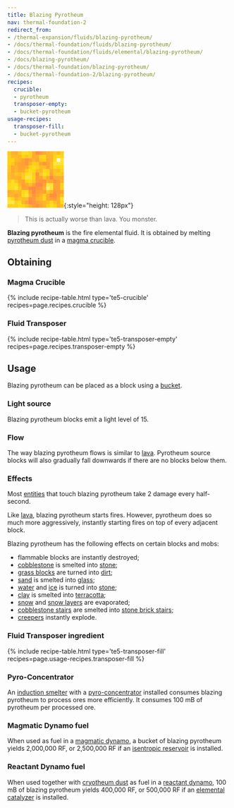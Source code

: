 ```yaml
---
title: Blazing Pyrotheum
nav: thermal-foundation-2
redirect_from:
- /thermal-expansion/fluids/blazing-pyrotheum/
- /docs/thermal-foundation/fluids/blazing-pyrotheum/
- /docs/thermal-foundation/fluids/elemental/blazing-pyrotheum/
- /docs/blazing-pyrotheum/
- /docs/thermal-foundation/blazing-pyrotheum/
- /docs/thermal-foundation-2/blazing-pyrotheum/
recipes:
  crucible:
  - pyrotheum
  transposer-empty:
  - bucket-pyrotheum
usage-recipes:
  transposer-fill:
  - bucket-pyrotheum
---
```


![Blazing pyrotheum](/assets/images/thermal-foundation-2/blazing-pyrotheum.gif){:style="height: 128px"}

> This is actually worse than lava. You monster.


**Blazing pyrotheum** is the fire elemental fluid. It is obtained by melting
[pyrotheum dust](/docs/1.12/thermal-foundation-2/pyrotheum-dust/) in a [magma
crucible](/docs/1.12/thermal-expansion-5/magma-crucible/).


Obtaining
---------

### Magma Crucible
{% include recipe-table.html type='te5-crucible' recipes=page.recipes.crucible %}

### Fluid Transposer
{% include recipe-table.html type='te5-transposer-empty' recipes=page.recipes.transposer-empty %}


Usage
-----

Blazing pyrotheum can be placed as a block using a
[bucket](https://minecraft.gamepedia.com/Bucket).

### Light source
Blazing pyrotheum blocks emit a light level of 15.

### Flow
The way blazing pyrotheum flows is similar to
[lava](https://minecraft.gamepedia.com/Lava). Pyrotheum source blocks will also
gradually fall downwards if there are no blocks below them.

### Effects
Most [entities](https://minecraft.gamepedia.com/Entity) that touch blazing
pyrotheum take 2 damage every half-second.

Like [lava](https://minecraft.gamepedia.com/Lava), blazing pyrotheum starts
fires. However, pyrotheum does so much more aggressively, instantly starting
fires on top of every adjacent block.

Blazing pyrotheum has the following effects on certain blocks and mobs:

* flammable blocks are instantly destroyed;
* [cobblestone](https://minecraft.gamepedia.com/Cobblestone) is smelted into
  [stone](https://minecraft.gamepedia.com/Stone);
* [grass blocks](https://minecraft.gamepedia.com/Grass_Block) are turned into
  [dirt](https://minecraft.gamepedia.com/Dirt);
* [sand](https://minecraft.gamepedia.com/Sand) is smelted into
  [glass](https://minecraft.gamepedia.com/Glass);
* [water](https://minecraft.gamepedia.com/Water) and
  [ice](https://minecraft.gamepedia.com/Ice) is turned into
  [stone](https://minecraft.gamepedia.com/Stone);
* [clay](https://minecraft.gamepedia.com/Clay_(block)) is smelted into
  [terracotta](https://minecraft.gamepedia.com/Terracotta);
* [snow](https://minecraft.gamepedia.com/Snow_Block) and [snow
  layers](https://minecraft.gamepedia.com/Slow_(layer)) are evaporated;
* [cobblestone stairs](https://minecraft.gamepedia.com/Stairs) are smelted into
  [stone brick stairs](https://minecraft.gamepedia.com/Stairs);
* [creepers](https://minecraft.gamepedia.com/Creeper) instantly explode.


### Fluid Transposer ingredient
{% include recipe-table.html type='te5-transposer-fill' recipes=page.usage-recipes.transposer-fill %}

### Pyro-Concentrator
An [induction smelter](/docs/1.12/thermal-expansion-5/induction-smelter/) with a
[pyro-concentrator](/docs/1.12/thermal-expansion-5/augment-pyro-concentrator/) installed consumes blazing
pyrotheum to process ores more efficiently. It consumes 100 mB of pyrotheum per
processed ore.

### Magmatic Dynamo fuel
When used as fuel in a [magmatic dynamo](/docs/1.12/thermal-expansion-5/magmatic-dynamo/), a bucket of
blazing pyrotheum yields 2,000,000 RF, or 2,500,000 RF if an [isentropic
reservoir](/docs/1.12/thermal-expansion-5/augment-isentropic-reservoir/) is installed.

### Reactant Dynamo fuel
When used together with [cryotheum dust](/docs/1.12/thermal-foundation-2/cryotheum-dust/) as fuel in a
[reactant dynamo](/docs/1.12/thermal-expansion-5/reactant-dynamo/), 100 mB of blazing pyrotheum yields
400,000 RF, or 500,000 RF if an [elemental
catalyzer](/docs/1.12/thermal-expansion-5/augment-elemental-catalyzer/) is installed.
